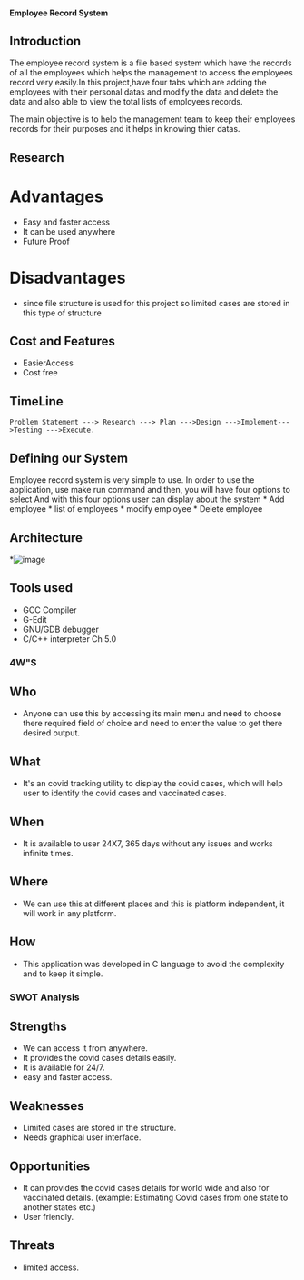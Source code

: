 #### Employee Record System
## Introduction
   The employee record system is a file based system which have the records of all the employees
which helps the management to access the employees record very easily.In this project,have four tabs which are adding the employees with their personal datas and modify the data and delete the data and also able to view the total lists of employees records. 

   The main objective is to help the management team to keep their employees records for their purposes and it helps in knowing thier datas.
    
    
## Research
 # Advantages
   * Easy and faster access
   * It can be used anywhere
   * Future Proof
  
 # Disadvantages
   * since file structure is used for this project so limited cases are stored in this type of structure

## Cost and Features
  * EasierAccess
  * Cost free
  
## TimeLine

    Problem Statement ---> Research ---> Plan --->Design --->Implement--->Testing --->Execute.

## Defining our System
   Employee record system is very simple to use. In order to use the application, use make run command and then, you will have four options to select And with this four options user can display about the system
    * Add employee
    * list of employees
    * modify employee
    * Delete employee
    
## Architecture
  *![image](https://user-images.githubusercontent.com/102652641/161389698-c090ee90-2e43-4145-aef9-961f28331539.png)
  
## Tools used

* GCC Compiler
* G-Edit
* GNU/GDB debugger
* C/C++ interpreter Ch 5.0

### 4W"S
## Who
  * Anyone can use this by accessing its main menu and need to choose there required field of choice and need to enter the value to get there desired output.
## What
 *  It's an covid tracking utility to display the covid cases, which will help user to identify the covid cases and vaccinated cases.
## When
 *  It is available to user 24X7, 365 days without any issues and works infinite times.
## Where
 * We can use this at different places and this is platform independent, it will work in any platform. 
## How
 * This application was developed in C language to avoid the complexity and to keep it simple. 
### SWOT Analysis
## Strengths
  * We can access it from anywhere.
  * It provides the covid cases details easily.
  * It is available for 24/7.
  * easy and faster access.
## Weaknesses
  * Limited cases are stored in the structure.
  * Needs graphical user interface.
## Opportunities
  * It can provides the covid cases details for world wide and also for vaccinated details.
  (example: Estimating Covid cases from one state to another states etc.) 
  * User friendly.
## Threats
  * limited  access.
  
